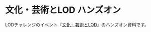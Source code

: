 文化・芸術とLOD ハンズオン
=====

LODチャレンジのイベント『[文化・芸術とLOD](https://lodc2022culture-art.peatix.com/)』のハンズオン資料です。
